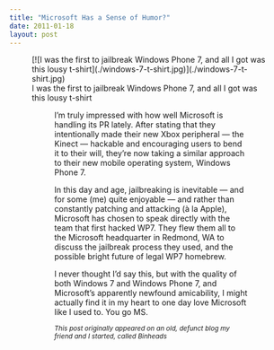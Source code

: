 ```yaml
---
title: "Microsoft Has a Sense of Humor?"
date: 2011-01-18
layout: post
---
```


<figure class="image">
	[![I was the first to jailbreak Windows Phone 7, and all I got was this lousy t-shirt](./windows-7-t-shirt.jpg)](./windows-7-t-shirt.jpg)
	<figcaption>I was the first to jailbreak Windows Phone 7, and all I got was this lousy t-shirt</figcaption>
<figure>

I’m truly impressed with how well Microsoft is handling its PR lately. After stating that they intentionally made their new Xbox peripheral — the Kinect — hackable and encouraging users to bend it to their will, they’re now taking a similar approach to their new mobile operating system, Windows Phone 7.

In this day and age, jailbreaking is inevitable — and for some (me) quite enjoyable — and rather than constantly patching and attacking (à la Apple), Microsoft has chosen to speak directly with the team that first hacked WP7. They flew them all to the Microsoft headquarter in Redmond, WA to discuss the jailbreak process they used, and the possible bright future of legal WP7 homebrew.

I never thought I’d say this, but with the quality of both Windows 7 and Windows Phone 7, and Microsoft’s apparently newfound amicability, I might actually find it in my heart to one day love Microsoft like I used to. You go MS.

<aside><small><em>This post originally appeared on an old, defunct blog my friend and I started, called Binheads</em></small></aside>

